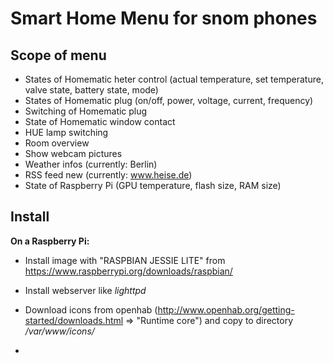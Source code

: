 Smart Home Menu for snom phones
===============================

Scope of menu
-------------
* States of Homematic heter control (actual temperature, set temperature, valve state, battery state, mode)
* States of Homematic plug (on/off, power, voltage, current, frequency)
* Switching of Homematic plug
* State of Homematic window contact
* HUE lamp switching
* Room overview
* Show webcam pictures
* Weather infos (currently: Berlin)
* RSS feed new (currently: www.heise.de)
* State of Raspberry Pi (GPU temperature, flash size, RAM size)

Install
-------

**On a Raspberry Pi:**
* Install image with "RASPBIAN JESSIE LITE" from https://www.raspberrypi.org/downloads/raspbian/ 
* Install webserver like *lighttpd* 
* Download icons from openhab (http://www.openhab.org/getting-started/downloads.html => "Runtime core") and copy to directory */var/www/icons/* 

* 
